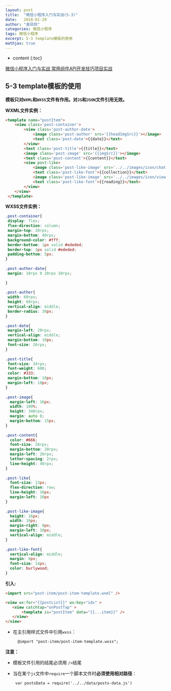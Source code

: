 ```yaml
---
layout: post
title:  "微信小程序入门与实战(5-3)"
date:   2018-01-29
author: "袁凤鸣"
categories: 微信小程序
tags: 微信小程序
excerpt: 5-3 template模板的使用
mathjax: true
---
```

* content
{:toc}
<!--{% raw %}-->


[微信小程序入门与实战 常用组件API开发技巧项目实战](https://coding.imooc.com/class/75.html)


## 5-3 template模板的使用

**模板只对`WXML`和`WXSS`文件有作用。对`JS`和`JSON`文件引用无效。**

**WXML文件实例：**


``` html
<template name="postItem">
    <view class='post-container'>
        <view class='post-author-date'>
            <image class='post-author' src='{{headImgSrc}}'></image>
            <text class='post-date'>{{date}}</text>
        </view>
        <text class='post-title'>{{title}}</text>
        <image class='post-image' src='{{imgSrc}}'></image>
        <text class='post-content'>{{content}}</text>
        <view post-like>
            <image class='post-like-image' src='../../images/icon/chat.png'></image>
            <text class='post-like-font'>{{collection}}</text>
            <image class='post-like-image' src='../../images/icon/view.png'></image>
            <text class='post-like-font'>{{reading}}</text>
        </view>
    </view>
 </template>
```




**WXSS文件实例：**



``` css
.post-container{
 display: flex;
 flex-direction: column;
 margin-top: 20rpx;
 margin-bottom: 40rpx;
 background-color: #fff;
 border-bottom: 1px solid #ededed;
 border-top: 1px solid #ededed;
 padding-bottom: 5px;
}
    
.post-author-date{
 margin: 10rpx 0 20rpx 10rpx;
    
}
    
.post-author{
 width: 60rpx;
 height: 60rpx;
 vertical-align: middle;
 border-radius: 30px;
}
    
.post-date{
 margin-left: 20rpx;
 vertical-align: middle;
 margin-bottom: 10px;
 font-size: 26rpx;
}
    
.post-title{
 font-size: 34rpx;
 font-weight: 600;
 color: #333;
 margin-bottom: 10px;
 margin-left: 10px;
}
     
.post-image{
  margin-left: 16px;
  width: 100%;
  height: 340rpx;
  margin: auto 0;
  margin-bottom: 15px;
}
    
.post-content{
  color: #666;
  font-size: 28rpx;
  margin-bottom: 20rpx;
  margin-left: 20rpx;
  letter-spacing: 2rpx;
  line-height: 40rpx;
}
    
.post-like{
  font-size: 13px;
  flex-direction: row;
  line-height: 16px;
  margin-left: 10px
}
    
.post-like-image{
  height: 16px;
  width: 16px;
  margin-right: 8px;
  margin-left: 10px;
  vertical-align: middle;
}
    
.post-like-font{
  vertical-align: middle;
  margin: 8px;
  font-size: 14px;
  color: burlywood;
}
```
     
     
**引入:**


``` html
<import src="post-item/post-item-template.wxml" />

<view wx:for="{{postList}}" wx:key="idx" >
   <view catchtap="onPostTap" >
       <template is="postItem" data="{{...item}}" />
   </view>
</view>
```


- 在主引用样式文件中引用`wxss`：

        @import "post-item/post-item-template.wxss";

 
**注意：**
 
 - 模板文件引用的结尾必须用 `/>`结尾
 - 当在某个`js`文件中`require`一个脚本文件时**必须使用相对路径**：
    
        var postsData = require('../../data/posts-data.js')

 
<!--  {% endraw %}-->


